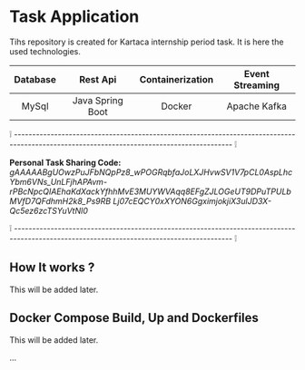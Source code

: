 # Task Application
Tihs repository is created for Kartaca internship period task. It is here the used technologies.

| Database  | Rest Api | Containerization | Event Streaming | 
|:-:|:-:|:-:|:-:|
|MySql|Java Spring Boot|Docker|Apache Kafka|


:grey_exclamation: ------------------------------------------------------------------------------------------------------------------------------------------ :grey_exclamation:

**Personal Task Sharing Code:** *gAAAAABgUOwzPuJFbNQpPz8_wPOGRqbfaJoLXJHvwSV1V7pCL0AspLhcYbm6VNs_UnLFjhAPAvm-
rPBcNpcQIAEhaKdXackYfhhMvE3MUYWVAqq8EFgZJLOGeUT9DPuTPULbMVfD7QFdhmH2k8_Ps9RB
Lj07cEQCY0xXYON6GgximjokjiX3ulJD3X-Qc5ez6zcTSYuVtNl0*

:grey_exclamation: ------------------------------------------------------------------------------------------------------------------------------------------ :grey_exclamation:

## How It works ?
This will be added later.
## Docker Compose Build, Up and Dockerfiles 
This will be added later.

...
